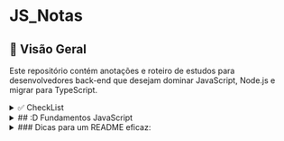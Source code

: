 # JS_Notas

## 📌 Visão Geral

Este repositório contém anotações e roteiro de estudos para desenvolvedores back-end que desejam dominar JavaScript, Node.js e migrar para TypeScript.

<details> 
<summary> ✅ CheckList </summary>
  
### Fase 1: JavaScript Essencial 
- [X] Fundamentos da linguagem
- [ ] ES6+ (arrow functions, destructuring, modules)
- [ ] Assincronicidade (callbacks, promises, async/await)

### Fase 2: Node.js Básico 
- [ ] Core modules (fs, http, path)
- [ ] NPM e gerenciamento de pacotes
- [ ] Express.js (rotas, middlewares)

### Fase 3: Back-end Avançado 
- [ ] Bancos de dados (SQL/NoSQL)
- [ ] Autenticação (JWT, OAuth)
- [ ] Boas práticas (MVC, logging, testes)

### Fase 4: TypeScript (3-5 semanas)
- [ ] Tipos básicos e interfaces
- [ ] Node.js + TypeScript
- [ ] Padrões avançados (DTOs, Decorators)

</details>

<details>
  
<summary>  
## :D Fundamentos JavaScript 
</summary>
  
### 1. Tipos de Dados Primários
```javascript
// Primitivos
const nome = "João"          // string
const idade = 30             // number (inteiro ou float)
const ativo = true           // boolean
const nulo = null            // null
const indefinido = undefined // undefined
const simbolo = Symbol('id') // symbol (ES6+)

// Estruturas
const lista = [1, 2, 3]      // array
const objeto = {             // object
  chave: "valor" 
}
```
### 2. Variáveis e Escopos 
```javascript
// var (escopo de função - EVITAR)
var antigo = "hoisting"

// let (escopo de bloco - mutável)
let contador = 0
contador = 1 // permitido

// const (escopo de bloco - imutável)
const PI = 3.14
// PI = 3.1415 // TypeError!
```
### 3. Operadores Essenciais
```javascript
// Aritméticos
10 % 3 // resto (1)

// Comparação
"5" == 5  // true (coerção)
"5" === 5 // false (tipos diferentes)

// Lógicos
true && false // AND (false)
true || false // OR (true)
!true         // NOT (false)
```
### 4. Controle de Fluxo
```javascript
// Condicionais
if (idade >= 18) {
  console.log("Adulto")
} else if (idade >= 13) {
  console.log("Adolescente")
} else {
  console.log("Criança")
}

// Ternário
const status = idade >= 18 ? "Adulto" : "Menor"

// Switch
switch (diaDaSemana) {
  case 1:
    console.log("Segunda")
    break
  default:
    console.log("Fim de semana")
}
```
### 5. Loops e Iteração
```javascript
// for clássico
for (let i = 0; i < 5; i++) {
  console.log(i)
}

// for...of (arrays)
const frutas = ["maçã", "banana"]
for (const fruta of frutas) {
  console.log(fruta)
}

// while
let i = 0
while (i < 3) {
  console.log(i)
  i++
}
```
### 6. Funções Básicas
```javascript
// Declaração
function soma(a, b) {
  return a + b
}

// Expressão
const multiplica = function(a, b) {
  return a * b
}

// Arrow function (ES6+)
const divide = (a, b) => a / b

// Parâmetros default
function greet(nome = "Visitante") {
  return `Olá, ${nome}!`
}
```
### 7. Manipulação de Arrays
```javascript
const numeros = [1, 2, 3]

// Métodos importantes
numeros.push(4)      // adiciona no final
numeros.pop()        // remove do final
numeros.map(n => n*2) // [2, 4, 6]
numeros.filter(n => n > 1) // [2, 3]
numeros.reduce((acc, n) => acc + n, 0) // 6
```
### 8. Trabalhando com Objetos
```javascript
const pessoa = {
  nome: "Maria",
  idade: 25,
  profissao: "Dev"
}

// Acesso
pessoa.nome      // "Maria"
pessoa["idade"]  // 25

// Desestruturação (ES6+)
const { nome, ...resto } = pessoa

// Spread operator
const novaPessoa = { ...pessoa, idade: 26 }
```
### 9.Extra 
📌 Boas Práticas Iniciais
- Nomenclatura: Use camelCase e nomes descritivos

```javascript
// Ruim
const x = 10

// Bom
const maxAttempts = 10
```
- Imutabilidade: Prefira `const` sobre `let`

- Igualdade estrita: Use `===` em vez de `==`

- Early return: Simplifique condicionais

```javascript
// Ruim
function checkAccess(age) {
  if (age >= 18) {
    return true
  } else {
    return false
  }
}

// Bom
function checkAccess(age) {
  return age >= 18
}
```
<details> 
<summary> ✅ CheckList </summary>
### 🚀 Próximos Passos nos Fundamentos
- Entender typeof e verificação de tipos

- Aprender sobre truthy/falsy values

- Dominar métodos de array (find, some, every)

- Praticar desestruturação de objetos/arrays

</details> 
</details>


<details>
<summary>
### Dicas para um README eficaz:
</summary>
1. **Hierarquia clara**: Use headers (`##`, `###`) para organizar seções
2. **Elementos visuais**: Tabelas, lists e diff blocks facilitam a leitura
3. **Seções recolhíveis**: `<details>` para anotações técnicas detalhadas
4. **Checklists**: Permitem acompanhar progresso
5. **Links úteis**: Documentação oficial e recursos recomendados
6. **Destaques**: Emojis e formatação para ênfase (não exagere)
<details>
